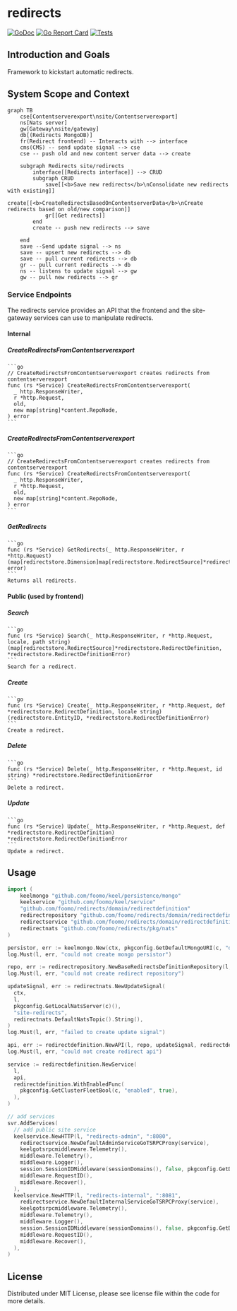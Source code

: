 # redirects

[![GoDoc](https://godoc.org/github.com/foomo/go?status.svg)](https://godoc.org/github.com/foomo/go)
[![Go Report Card](https://goreportcard.com/badge/github.com/foomo/redirects)](https://goreportcard.com/report/github.com/foomo/redirects)
[![Tests](https://github.com/foomo/redirects/actions/workflows/test.yml/badge.svg)](https://github.com/foomo/redirects/actions/workflows/test.yml)


## Introduction and Goals

Framework to kickstart automatic redirects.

## System Scope and Context

```mermaid
graph TB
    cse[Contentserverexport\nsite/Contentserverexport]
    ns[Nats server]
    gw[Gateway\nsite/gateway]
    db[(Redirects MongoDB)]
    fr(Redirect frontend) -- Interacts with --> interface
    cms(CMS) -- send update signal --> cse
    cse -- push old and new content server data --> create

    subgraph Redirects site/redirects
        interface[[Redirects interface]] --> CRUD
        subgraph CRUD
            save[[<b>Save new redirects</b>\nConsolidate new redirects with existing]]
            create[[<b>CreateRedirectsBasedOnContentserverData</b>\nCreate redirects based on old/new comparison]]
            gr[[Get redirects]]
        end
        create -- push new redirects --> save

    end
    save --Send update signal --> ns
    save -- upsert new redirects --> db
    save -- pull current redirects --> db
    gr -- pull current redirects --> db
    ns -- listens to update signal --> gw
    gw -- pull new redirects --> gr
```

### Service Endpoints

The redirects service provides an API that the frontend and the site-gateway services can use to manipulate redirects.

#### Internal

  ##### CreateRedirectsFromContentserverexport

    ```go
    // CreateRedirectsFromContentserverexport creates redirects from contentserverexport
    func (rs *Service) CreateRedirectsFromContentserverexport(
      _ http.ResponseWriter,
      r *http.Request,
      old,
      new map[string]*content.RepoNode,
    ) error
    ```

  ##### CreateRedirectsFromContentserverexport

    ```go
    // CreateRedirectsFromContentserverexport creates redirects from contentserverexport
    func (rs *Service) CreateRedirectsFromContentserverexport(
      _ http.ResponseWriter,
      r *http.Request,
      old,
      new map[string]*content.RepoNode,
    ) error
    ```

  ##### GetRedirects

    ```go
    func (rs *Service) GetRedirects(_ http.ResponseWriter, r *http.Request) (map[redirectstore.Dimension]map[redirectstore.RedirectSource]*redirectstore.RedirectDefinition, error)
    ```
    Returns all redirects.

#### Public (used by frontend)

  ##### Search

    ```go
    func (rs *Service) Search(_ http.ResponseWriter, r *http.Request, locale, path string) (map[redirectstore.RedirectSource]*redirectstore.RedirectDefinition, *redirectstore.RedirectDefinitionError)
    ```
    Search for a redirect.

  ##### Create

    ```go
    func (rs *Service) Create(_ http.ResponseWriter, r *http.Request, def *redirectstore.RedirectDefinition, locale string) (redirectstore.EntityID, *redirectstore.RedirectDefinitionError)
    ```
    Create a redirect.

  ##### Delete

    ```go
    func (rs *Service) Delete(_ http.ResponseWriter, r *http.Request, id string) *redirectstore.RedirectDefinitionError
    ```
    Delete a redirect.

  ##### Update

    ```go
    func (rs *Service) Update(_ http.ResponseWriter, r *http.Request, def *redirectstore.RedirectDefinition) *redirectstore.RedirectDefinitionError
    ```
    Update a redirect.

## Usage

```go
import (
	keelmongo "github.com/foomo/keel/persistence/mongo"
	keelservice "github.com/foomo/keel/service"
	"github.com/foomo/redirects/domain/redirectdefinition"
	redirectrepository "github.com/foomo/redirects/domain/redirectdefinition/repository"
	redirectservice "github.com/foomo/redirects/domain/redirectdefinition/service"
	redirectnats "github.com/foomo/redirects/pkg/nats"
)

persistor, err := keelmongo.New(ctx, pkgconfig.GetDefaultMongoURI(c, "database_name")())
log.Must(l, err, "could not create mongo persistor")

repo, err := redirectrepository.NewBaseRedirectsDefinitionRepository(l, persistor)
log.Must(l, err, "could not create redirect repository")

updateSignal, err := redirectnats.NewUpdateSignal(
  ctx,
  l,
  pkgconfig.GetLocalNatsServer(c)(),
  "site-redirects",
  redirectnats.DefaultNatsTopic().String(),
)
log.Must(l, err, "failed to create update signal")

api, err := redirectdefinition.NewAPI(l, repo, updateSignal, redirectdefinition.WithSiteIdentifierProvider(redirects.GetSiteIdentifierProviderFunc()))
log.Must(l, err, "could not create redirect api")

service := redirectdefinition.NewService(
  l,
  api,
  redirectdefinition.WithEnabledFunc(
    pkgconfig.GetClusterFleetBool(c, "enabled", true),
  ),
)

// add services
svr.AddServices(
  // add public site service
  keelservice.NewHTTP(l, "redirects-admin", ":8080",
    redirectservice.NewDefaultAdminServiceGoTSRPCProxy(service),
    keelgotsrpcmiddleware.Telemetry(),
    middleware.Telemetry(),
    middleware.Logger(),
    session.SessionIDMiddleware(sessionDomains(), false, pkgconfig.GetDefaultDomainProviderOptions()),
    middleware.RequestID(),
    middleware.Recover(),
  ),
  keelservice.NewHTTP(l, "redirects-internal", ":8081",
    redirectservice.NewDefaultInternalServiceGoTSRPCProxy(service),
    keelgotsrpcmiddleware.Telemetry(),
    middleware.Telemetry(),
    middleware.Logger(),
    session.SessionIDMiddleware(sessionDomains(), false, pkgconfig.GetDefaultDomainProviderOptions()),
    middleware.RequestID(),
    middleware.Recover(),
  ),
)

```

## License

Distributed under MIT License, please see license file within the code for more details.
